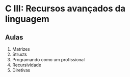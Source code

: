 # C III: Recursos avançados da linguagem

## Aulas
1. Matrizes
2. Structs
3. Programando como um profissional
4. Recursividade
5. Diretivas
